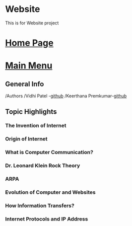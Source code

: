 # Website
This is for Website project
# [Home Page](Content/Index.md)
# [Main Menu](Sections/Nav.md)

## General Info
/Authors 
/Vidhi Patel -[github](https://github.com/vnjit/IS-601-vidhi)
/Keerthana Premkumar-[github](https://github.com/kp79njit/Website)

## Topic Highlights
### The Invention of Internet
### Origin of Internet 
### What is Computer Communication?
### Dr. Leonard Klein Rock Theory
### ARPA
### Evolution of Computer and Websites
### How Information Transfers?
### Internet Protocols and IP Address


